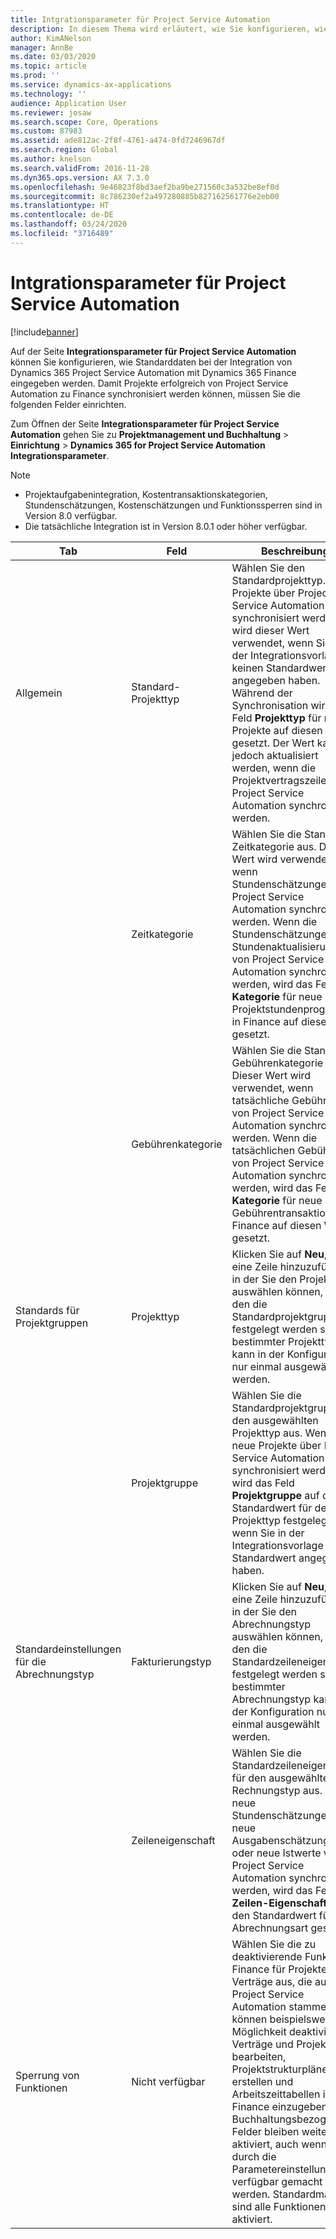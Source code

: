 ```yaml
---
title: Intgrationsparameter für Project Service Automation
description: In diesem Thema wird erläutert, wie Sie konfigurieren, wie Standarddaten bei der Integration von Microsoft Dynamics 365 for Project Service Automation mit Microsoft Dynamics 365 Finance eingegeben werden.
author: KimANelson
manager: AnnBe
ms.date: 03/03/2020
ms.topic: article
ms.prod: ''
ms.service: dynamics-ax-applications
ms.technology: ''
audience: Application User
ms.reviewer: josaw
ms.search.scope: Core, Operations
ms.custom: 87983
ms.assetid: ade812ac-2f8f-4761-a474-0fd7246967df
ms.search.region: Global
ms.author: knelson
ms.search.validFrom: 2016-11-28
ms.dyn365.ops.version: AX 7.3.0
ms.openlocfilehash: 9e46823f8bd3aef2ba9be271560c3a532be8ef0d
ms.sourcegitcommit: 8c786230ef2a497280885b827162561776e2eb00
ms.translationtype: HT
ms.contentlocale: de-DE
ms.lasthandoff: 03/24/2020
ms.locfileid: "3716489"
---
```

# <a name="project-service-automation-integration-parameters"></a>Intgrationsparameter für Project Service Automation

[!include[banner](../includes/banner.md)]

Auf der Seite **Integrationsparameter für Project Service Automation** können Sie konfigurieren, wie Standarddaten bei der Integration von Dynamics 365 Project Service Automation mit Dynamics 365 Finance eingegeben werden. Damit Projekte erfolgreich von Project Service Automation zu Finance synchronisiert werden können, müssen Sie die folgenden Felder einrichten.

Zum Öffnen der Seite **Integrationsparameter für Project Service Automation** gehen Sie zu **Projektmanagement und Buchhaltung** \> **Einrichtung** \> **Dynamics 365 for Project Service Automation Integrationsparameter**. 

> [!NOTE]
> - Projektaufgabenintegration, Kostentransaktionskategorien, Stundenschätzungen, Kostenschätzungen und Funktionssperren sind in Version 8.0 verfügbar.
> - Die tatsächliche Integration ist in Version 8.0.1 oder höher verfügbar.


| Tab                    | Feld                | Beschreibung |
|------------------------|----------------------|-------------|
| Allgemein                | Standard-Projekttyp | Wählen Sie den Standardprojekttyp. Wenn Projekte über Project Service Automation synchronisiert werden, wird dieser Wert verwendet, wenn Sie in der Integrationsvorlage keinen Standardwert angegeben haben. Während der Synchronisation wird das Feld **Projekttyp** für neue Projekte auf diesen Wert gesetzt. Der Wert kann jedoch aktualisiert werden, wenn die Projektvertragszeilen über Project Service Automation synchronisiert werden. |
|                        | Zeitkategorie        | Wählen Sie die Standard-Zeitkategorie aus. Dieser Wert wird verwendet, wenn Stundenschätzungen über Project Service Automation synchronisiert werden. Wenn die Stundenschätzungen und Stundenaktualisierungen von Project Service Automation synchronisiert werden, wird das Feld **Kategorie** für neue Projektstundenprognosen in Finance auf diesen Wert gesetzt. |
|                        | Gebührenkategorie         | Wählen Sie die Standard-Gebührenkategorie aus. Dieser Wert wird verwendet, wenn tatsächliche Gebühren von Project Service Automation synchronisiert werden. Wenn die tatsächlichen Gebühren von Project Service Automation synchronisiert werden, wird das Feld **Kategorie** für neue Gebührentransaktionen in Finance auf diesen Wert gesetzt. |
| Standards für Projektgruppen | Projekttyp         | Klicken Sie auf **Neu**, um eine Zeile hinzuzufügen, in der Sie den Projekttyp auswählen können, für den die Standardprojektgruppe festgelegt werden soll. Ein bestimmter Projekttyp kann in der Konfiguration nur einmal ausgewählt werden. |
|                        | Projektgruppe        | Wählen Sie die Standardprojektgruppe für den ausgewählten Projekttyp aus. Wenn neue Projekte über Project Service Automation synchronisiert werden, wird das Feld **Projektgruppe** auf den Standardwert für den Projekttyp festgelegt, wenn Sie in der Integrationsvorlage keinen Standardwert angegeben haben. |
| Standardeinstellungen für die Abrechnungstyp  | Fakturierungstyp         | Klicken Sie auf **Neu**, um eine Zeile hinzuzufügen, in der Sie den Abrechnungstyp auswählen können, für den die Standardzeileneigenschaft festgelegt werden soll. Ein bestimmter Abrechnungstyp kann in der Konfiguration nur einmal ausgewählt werden. |
|                        | Zeileneigenschaft        | Wählen Sie die Standardzeileneigenschaft für den ausgewählten Rechnungstyp aus. Wenn neue Stundenschätzungen, neue Ausgabenschätzungen oder neue Istwerte von Project Service Automation synchronisiert werden, wird das Feld **Zeilen-Eigenschaft** auf den Standardwert für die Abrechnungsart gesetzt. |
| Sperrung von Funktionen  | Nicht verfügbar       | Wählen Sie die zu deaktivierende Funktion in Finance für Projekte und Verträge aus, die aus Project Service Automation stammen. Sie können beispielsweise die Möglichkeit deaktivieren, Verträge und Projekte zu bearbeiten, Projektstrukturpläne zu erstellen und Arbeitszeittabellen in Finance einzugeben. Buchhaltungsbezogene Felder bleiben weiterhin aktiviert, auch wenn sie durch die Parametereinstellung nicht verfügbar gemacht werden. Standardmäßig sind alle Funktionen aktiviert. |
